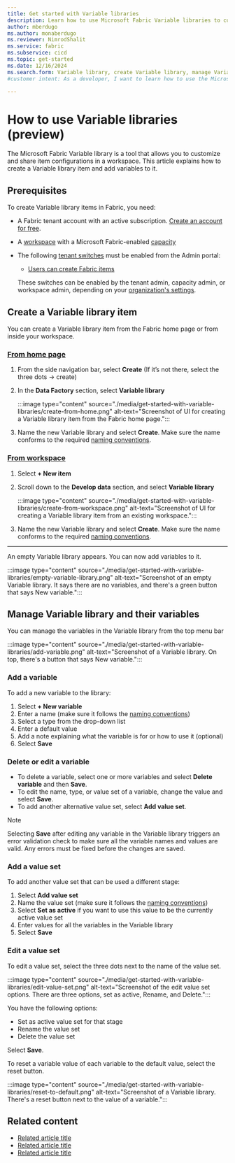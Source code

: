 ```yaml
---
title: Get started with Variable libraries
description: Learn how to use Microsoft Fabric Variable libraries to customize and share item configurations in a workspace.
author: mberdugo
ms.author: monaberdugo
ms.reviewer: NimrodShalit
ms.service: fabric
ms.subservice: cicd
ms.topic: get-started
ms.date: 12/16/2024
ms.search.form: Variable library, create Variable library, manage Variable libraries, edit Variable library
#customer intent: As a developer, I want to learn how to use the Microsoft Fabric Variable library tool to customize and share item configurations in a workspace so that I can manage my content lifecycle.

---
```


# How to use Variable libraries (preview)

The Microsoft Fabric Variable library is a tool that allows you to customize and share item configurations in a workspace. This article explains how to create a Variable library item and add variables to it.

## Prerequisites

To create Variable library items in Fabric, you need:

* A Fabric tenant account with an active subscription. [Create an account for free](../../get-started/fabric-trial.md).
* A [workspace](../../get-started/create-workspaces.md) with a Microsoft Fabric-enabled [capacity](../../enterprise/licenses.md#capacity)
* The following [tenant switches](../../admin/about-tenant-settings.md) must be enabled from the Admin portal:
  * [Users can create Fabric items](../../admin/fabric-switch.md)

  These switches can be enabled by the tenant admin, capacity admin, or workspace admin, depending on your [organization's settings](../../admin/delegate-settings.md).

## Create a Variable library item

You can create a Variable library item from the Fabric home page or from inside your workspace.

### [From home page](#tab/home-page)

1. From the side navigation bar, select **Create** (If it’s not there, select the three dots -> create)
1. In the **Data Factory** section, select **Variable library**

   :::image type="content" source="./media/get-started-with-variable-libraries/create-from-home.png" alt-text="Screenshot of UI for creating a Variable library item from the Fabric home page.":::

1. Name the new Variable library and select **Create**. Make sure the name conforms to the required [naming conventions](./variable-types.md#variable-library-name).

### [From workspace](#tab/workspace)

1. Select **+ New item**
1. Scroll down to the **Develop data** section, and select **Variable library**

   :::image type="content" source="./media/get-started-with-variable-libraries/create-from-workspace.png" alt-text="Screenshot of UI for creating a Variable library item from an existing workspace.":::

1. Name the new Variable library and select **Create**. Make sure the name conforms to the required [naming conventions](./variable-types.md#variable-library-name).

---

An empty Variable library appears. You can now add variables to it.

:::image type="content" source="./media/get-started-with-variable-libraries/empty-variable-library.png" alt-text="Screenshot of an empty Variable library. It says there are no variables, and there's a green button that says New variable.":::

## Manage Variable library and their variables

You can manage the variables in the Variable library from the top menu bar

:::image type="content" source="./media/get-started-with-variable-libraries/add-variable.png" alt-text="Screenshot of a Variable library. On top, there's a button that says New variable.":::

### Add a variable

To add a new variable to the library:

1. Select **+ New variable**
1. Enter a name (make sure it follows the [naming conventions](./variable-types.md#name-of-a-variable-in-the-variable-library))
1. Select a type from the drop-down list
1. Enter a default value
1. Add a note explaining what the variable is for or how to use it (optional)
1. Select **Save**

### Delete or edit a variable

* To delete a variable, select one or more variables and select **Delete variable** and then **Save**.
* To edit the name, type, or value set of a variable, change the value and select **Save**.
* To add another alternative value set, select **Add value set**.

> [!NOTE]
> Selecting **Save** after editing any variable in the Variable library triggers an error validation check to make sure all the variable names and values are valid. Any errors must be fixed before the changes are saved.

### Add a value set

To add another value set that can be used a different stage:

1. Select **Add value set**
1. Name the value set (make sure it follows the [naming conventions](./variable-types.md#name-of-a-value-set-in-the-variable-library))
1. Select **Set as active** if you want to use this value to be the currently active value set
1. Enter values for all the variables in the Variable library
1. Select **Save**

### Edit a value set

To edit a value set, select the three dots next to the name of the value set.

:::image type="content" source="./media/get-started-with-variable-libraries/edit-value-set.png" alt-text="Screenshot of the edit value set options. There are three options, set as active, Rename, and Delete.":::

You have the following options:

* Set as active value set for that stage
* Rename the value set
* Delete the value set

Select **Save**.

To reset a variable value of each variable to the default value, select the reset button.

:::image type="content" source="./media/get-started-with-variable-libraries/reset-to-default.png" alt-text="Screenshot of a Variable library. There's a reset button next to the value of a variable.":::

## Related content

* [Related article title](link.md)
* [Related article title](link.md)
* [Related article title](link.md)
